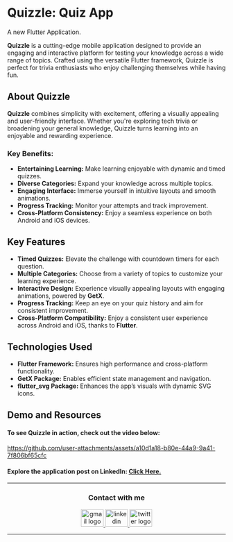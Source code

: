 # Quizzle: Quiz App
A new Flutter Application.


**Quizzle** is a cutting-edge mobile application designed to provide an engaging and interactive platform for testing your knowledge across a wide range of topics. Crafted using the versatile Flutter framework, Quizzle is perfect for trivia enthusiasts who enjoy challenging themselves while having fun.


## About Quizzle

**Quizzle** combines simplicity with excitement, offering a visually appealing and user-friendly interface. Whether you're exploring tech trivia or broadening your general knowledge, Quizzle turns learning into an enjoyable and rewarding experience.

### Key Benefits:
- **Entertaining Learning:** Make learning enjoyable with dynamic and timed quizzes.
- **Diverse Categories:** Expand your knowledge across multiple topics.
- **Engaging Interface:** Immerse yourself in intuitive layouts and smooth animations.
- **Progress Tracking:** Monitor your attempts and track improvement.
- **Cross-Platform Consistency:** Enjoy a seamless experience on both Android and iOS devices.


## Key Features

- **Timed Quizzes:** Elevate the challenge with countdown timers for each question.  
- **Multiple Categories:** Choose from a variety of topics to customize your learning experience.  
- **Interactive Design:** Experience visually appealing layouts with engaging animations, powered by **GetX**.  
- **Progress Tracking:** Keep an eye on your quiz history and aim for consistent improvement.  
- **Cross-Platform Compatibility:** Enjoy a consistent user experience across Android and iOS, thanks to **Flutter**.


## Technologies Used

- **Flutter Framework:** Ensures high performance and cross-platform functionality.  
- **GetX Package:** Enables efficient state management and navigation.  
- **flutter_svg Package:** Enhances the app’s visuals with dynamic SVG icons.


## Demo and Resources
#### To see **Quizzle** in action, check out the video below:
https://github.com/user-attachments/assets/a10d1a18-b80e-44a9-9a41-7f806bf65cfc


#### Explore the application post on LinkedIn: <a target="_blank" href="https://www.linkedin.com/posts/theahmedhany_flutter-quizzle-dart-activity-7267095901309972480-1mzK?utm_source=share&utm_medium=member_desktop"> Click Here. </a>

-----

<h3 align="center">
    Contact with me
</h3>

<div align="center">
  <a href="mailto:a7medhanyshokry@gmail.com" target="_blank">
    <img src="https://skillicons.dev/icons?i=gmail&theme=light" width="52" height="40" alt="gmail logo"/> 
  </a>
  <a href="https://www.linkedin.com/in/theahmedhany/" target="_blank">
    <img src="https://skillicons.dev/icons?i=linkedin&theme=dark" width="52" height="40" alt="linkedin logo"/>
  </a>
  <a href="https://x.com/theahmedhany" target="_blank">
    <img src="https://skillicons.dev/icons?i=twitter&theme=dark" width="52" height="40" alt="twitter logo"/>
  </a>
</div>

-----
